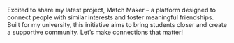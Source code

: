 Excited to share my latest project, Match Maker – a platform designed to connect people with similar interests and foster meaningful friendships. Built for my university, this initiative aims to bring students closer and create a supportive community. Let’s make connections that matter!
